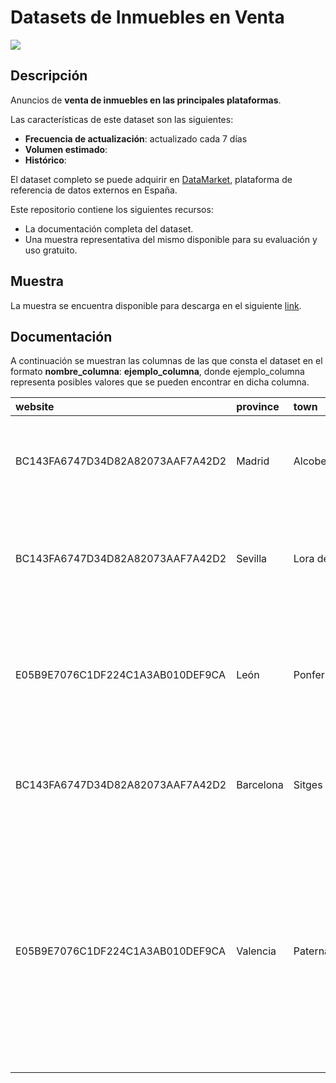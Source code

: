 # Datasets de Inmuebles en Venta

<a href="https://datamarket.es">
  <img src="https://datamarket.es/static/core/img/banners/noticias-economicas-banner.png">
</a>

## Descripción

Anuncios de __venta de inmuebles en las principales plataformas__. 

Las características de este dataset son las siguientes:

* __Frecuencia de actualización__: actualizado cada 7 días
* __Volumen estimado__: 
* __Histórico__: 

El dataset completo se puede adquirir en [DataMarket](https://datamarket.es/#inmuebles-en-venta-dataset), plataforma de referencia de datos externos en España. 

Este repositorio contiene los siguientes recursos:

* La documentación completa del dataset.
* Una muestra representativa del mismo disponible para su evaluación y uso gratuito.

## Muestra

La muestra se encuentra disponible para descarga en el siguiente [link](https://github.com/Data-Market/inmuebles-en-venta/blob/main/inmuebles-en-venta-sample.csv).

## Documentación

A continuación se muestran las columnas de las que consta el dataset en el formato __nombre_columna__: __ejemplo_columna__, donde ejemplo_columna representa posibles valores que se pueden encontrar en dicha columna.

| website                          | province   | town         | location                                       | name                                           |   price |   area |   rooms |   floor | is_outer   | elevator   | description                                                                                                                                                                                       | publication   | dealer                | is_professional   | insert_date         |
|:---------------------------------|:-----------|:-------------|:-----------------------------------------------|:-----------------------------------------------|--------:|-------:|--------:|--------:|:-----------|:-----------|:--------------------------------------------------------------------------------------------------------------------------------------------------------------------------------------------------|:--------------|:----------------------|:------------------|:--------------------|
| BC143FA6747D34D82A82073AAF7A42D2 | Madrid     | Alcobendas   | Distrito Valdelacasa                           | Piso en venta en Valdelacasa                   |  430000 |    180 |       3 |       0 | True       | True       | LOFT DUPLEX CON JARDIN PRIVADO DE 40 M2. 3 habitaciones dobles.                                                                                                                                   | 4 horas       | Keller Williams Prime | True              | 2020-12-10 12:00:00 |
| BC143FA6747D34D82A82073AAF7A42D2 | Sevilla    | Lora del Río | Avenida Antonio Machado                        | Piso en venta en avenida Antonio Machado       |   91800 |    109 |       3 |     nan | True       | False      | El inmueble (PISO) se encuentra situado en el municipio de LORA DEL RÍO (SEVILLA).                                                                                                                | 15 minutos    | Outlet de viviendas   | True              | 2020-11-05 12:00:00 |
| E05B9E7076C1DF224C1A3AB010DEF9CA | León       | Ponferrada   | Calle San Antonio, 23 - Distrito Flores de Sil | Dúplex en venta en calle San Antonio, 23       |   97900 |    126 |       4 |       3 | True       | True       | (Ref. 13650) Se vende duplex en Ponferrada. Posibilidad de financiación 100 % gastos incluidos.                                                                                                   | None          | Inmogestión           | True              | 2020-10-01 00:00:00 |
| BC143FA6747D34D82A82073AAF7A42D2 | Barcelona  | Sitges       | Distrito Garraf                                | Casa o chalet independiente en venta en Garraf |  480000 |    221 |       5 |     nan |            | False      | Hay arquitecturas creadas para cada lugar, espacios que vuelven a su origen.                                                                                                                      | 8 diciembre   | Mediterránea RE       | True              | 2020-12-10 12:00:00 |
| E05B9E7076C1DF224C1A3AB010DEF9CA | Valencia   | Paterna      | Distrito La Cañada                             | Casa o chalet en venta en La Cañada            |  398576 |    330 |       6 |     nan |            | False      | Chalet de diseño en La Cañada. Presentamos este espectacular chalet de diseño minimalista tipo Cube Ibiza con calidades de lujo en La Cañada, con vistas panorámicas al Parque Natural del Turia. | 45 minutos    | aProperties Valencia  | True              | 2020-09-15 00:00:00 |
